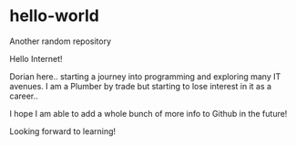 # hello-world
Another random repository

Hello Internet!

Dorian here.. starting a journey into programming and exploring many IT avenues.
I am a Plumber by trade but starting to lose interest in it as a career.. 

I hope I am able to add a whole bunch of more info to Github in the future!

Looking forward to learning!
